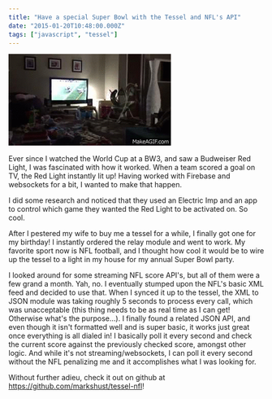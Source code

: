 ```yaml
---
title: "Have a special Super Bowl with the Tessel and NFL's API"
date: "2015-01-20T10:48:00.000Z"
tags: ["javascript", "tessel"]
---
```


![Tessel lighting up on NFL touchdown](tessel-nfl.gif)

Ever since I watched the World Cup at a BW3, and saw a Budweiser Red Light, I was fascinated with how it worked. When a team scored a goal on TV, the Red Light instantly lit up! Having worked with Firebase and websockets for a bit, I wanted to make that happen.

I did some research and noticed that they used an Electric Imp and an app to control which game they wanted the Red Light to be activated on. So cool.

After I pestered my wife to buy me a tessel for a while, I finally got one for my birthday! I instantly ordered the relay module and went to work. My favorite sport now is NFL football, and I thought how cool it would be to wire up the tessel to a light in my house for my annual Super Bowl party.

I looked around for some streaming NFL score API's, but all of them were a few grand a month. Yah, no. I eventually stumped upon the NFL's basic XML feed and decided to use that. When I synced it up to the tessel, the XML to JSON module was taking roughly 5 seconds to process every call, which was unacceptable (this thing needs to be as real time as I can get! Otherwise what's the purpose...). I finally found a related JSON API, and even though it isn't formatted well and is super basic, it works just great once everything is all dialed in! I basically poll it every second and check the current score against the previously checked score, amongst other logic. And while it's not streaming/websockets, I can poll it every second without the NFL penalizing me and it accomplishes what I was looking for.

Without further adieu, check it out on github at https://github.com/markshust/tessel-nfl!
